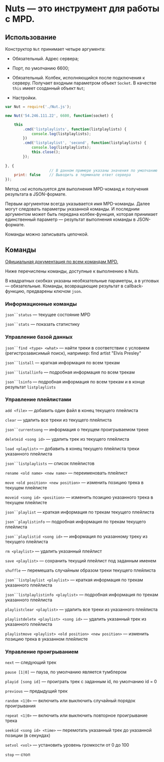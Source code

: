# Nuts ― это инструмент для работы с MPD.

## Использование

Конструктор `Nut` принимает четыре аргумента:

- Обязательный. Адрес сервера;

- Порт, по умолчанию 6600;

- Обязательный. Колбек, исполняющийся после подключения к серверу. Получает входным параметром объект `Socket`. В качестве `this` имеет созданный объект `Nut`;

- Настройки.

```javascript
var Nut = require('./Nut.js');

new Nut('54.246.111.22', 6600, function(socket) {

    this
        .cmd('listplaylists', function(listplaylists) {
            console.log(listplaylists);
        })
        .cmd('listplaylist', 'second', function(listplaylists) {
            console.log(listplaylists);
            this.close();
        });
        
}, {
                    // В данном примере указаны значения по умолчанию
    print: false    // Выводить в терминале ответ сервера
});
```

Метод `cmd` используется для выполнения MPD-команд и получения результата в JSON-формате.

Первым аргументом всегда указывается имя MPD-команды. Далее могут следовать параметры указанной команды. И последним аргументом может быть передана колбек-функция, которая принимает единственный параметр ― результат выполнения команды в JSON-формате.

Команды можно записывать цепочкой.

## Команды

[Официальная документация по всем командам MPD.](http://mpd.wikia.com/wiki/MusicPlayerDaemonCommands)

Ниже перечислены команды, доступные к выполнению в Nuts.

В квадратных скобках указаны необязательные параметры, а в угловых ― обязательные. Команды, возвращающие результат в callback-функцию, предварены ключом `json`.


### Информационные команды

`json``status` ― текущее состояние MPD

`json``stats` ― показать статистику


### Управление базой данных

`json``find <type> <what>` ― найти треки в соответствии с условием (регистрозависимый поиск), например: find artist "Elvis Presley"

`json``listall` ― краткая информация по всем трекам

`json``listallinfo` ― подробная информация по всем трекам

`json``lsinfo` ― подробная информация по всем трекам и в конце результат `listplaylists`


### Управление плейлистами

`add <file>` ― добавить один файл в конец текущего плейлиста

`clear` ― удалить все треки из текущего плейлиста

`json``currentsong` ― информация о текущем проигрываемом треке

`deleteid <song id>` ― удалить трек из текущего плейлиста

`load <playlist>` ― добавить в конец текущего плейлиста треки указанного плейлиста

`json``listplaylists` ― список плейлистов

`rename <old name> <new name>` ― переименовать плейлист

`move <old position> <new position>` ― изменить позицию трека в текущем плейлисте

`moveid <song id> <position>` ― изменить позицию указанного трека в текущем плейлисте

`json``playlist` ― краткая информация по трекам текущего плейлиста

`json``playlistinfo` ― подробная информация по трекам текущего плейлиста

`json``playlistid <song id>` ― информация по указанному треку из текущего плейлиста

`rm <playlist>` ― удалить указанный плейлист

`save <playlist>` ― сохранить текущий плейлист под заданным именем

`shuffle` ― перемешать случайным образом треки текущего плейлиста

`json``listplaylist <playlist>` ― краткая информация по трекам указанного плейлиста

`json``listplaylistinfo <playlist>` ― подробная информация по трекам указанного плейлиста

`playlistclear <playlist>` ― удалить все треки из указанного плейлиста

`playlistdelete <playlist> <song id>` ― удалить указанный трек из указанного плейлиста

`playlistmove <playlist> <old position> <new position>` ― изменить позицию трека в указанном плейлисте


### Управление проигрыванием

`next` ― следующий трек

`pause [1|0]` ― пауза, по умолчанию является тумблером

`playid [song id]` ― проиграть трек с заданным id, по умолчанию id = 0

`previous` ― предыдущий трек

`random <1|0>` ― включить или выключить случайный порядок проигрывания

`repeat <1|0>` ― включить или выключить повторное проигрывание трека

`seekid <song id> <time>` ― перемотать указанный трек до указанной позиции (в секундах)

`setvol <vol>` ― установить уровень громкости от 0 до 100

`stop` ― стоп